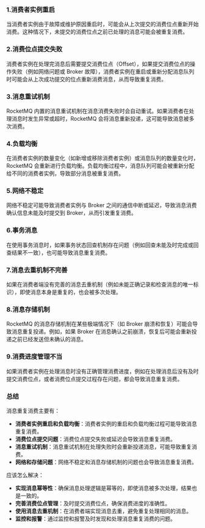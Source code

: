### 1.**消费者实例重启**
当消费者实例由于故障或维护原因重启时，可能会从上次提交的消费位点重新开始消费。这种情况下，未提交的消费位点之前已处理的消息可能会被重复消费。
### 2.**消费位点提交失败**
消费者实例在处理完消息后需要提交消费位点（Offset），如果提交消费位点的操作失败（例如网络问题或 Broker 故障），消费者实例在重启或重新分配消息队列时可能会从上次成功提交的位点重新消费消息，从而导致重复消费。
### 3.**消息重试机制**
RocketMQ 内置的消息重试机制在消息消费失败时会自动重试。如果消费者在处理消息时发生异常或超时，RocketMQ 会将消息重新投递，这可能导致消息被多次消费。
### 4.**负载均衡**
在消费者实例的数量变化（如新增或移除消费者实例）或消息队列的数量变化时，RocketMQ 会重新进行负载均衡。负载均衡过程中，消息队列可能会被重新分配给不同的消费者实例，导致部分消息被重复消费。
### 5.**网络不稳定**
网络不稳定可能导致消费者实例与 Broker 之间的通信中断或延迟，导致消息消费确认信息未能及时提交到 Broker，从而引发重复消费。
### 6.**事务消息**
在使用事务消息时，如果事务状态回查机制存在问题（例如回查未能及时完成或回查结果不一致），也可能导致消息重复消费。
### 7.**消息去重机制不完善**
如果在消费者端没有完善的消息去重机制（例如未能正确记录和检查消息的唯一标识），即使消息本身是重复的，也会被多次处理。
### 8.**消息存储机制**
RocketMQ 的消息存储机制在某些极端情况下（如 Broker 崩溃和恢复）可能会导致消息重复投递。例如，如果 Broker 在消息确认之前崩溃，恢复后可能会重新投递之前已经发送但未确认的消息。
### 9.**消费进度管理不当**
如果消费者实例在处理消息时没有正确管理消费进度，例如在处理消息后没有及时提交消费位点，或者消费位点提交过程存在问题，都会导致消息重复消费。
### 总结
消息重复消费主要有：

- **消费者实例重启和负载均衡**：消费者实例的重启和负载均衡过程可能导致消息重复消费。
- **消费位点提交问题**：消费位点提交失败或延迟会导致消息重复消费。
- **消息重试机制**：消息重试机制在处理失败时会重新投递消息，可能导致重复消费。
- **网络和存储问题**：网络不稳定和消息存储机制的问题也会导致消息重复消费。

应该怎么解决：

- **实现消息幂等性**：确保消息处理逻辑是幂等的，即使消息被多次处理，结果也是一致的。
- **完善消费位点管理**：及时提交消费位点，确保消费进度的准确性。
- **使用消息去重机制**：在消费者端实现消息去重，避免重复处理相同的消息。
- **监控和报警**：通过监控和报警及时发现和处理消息重复消费的问题。
